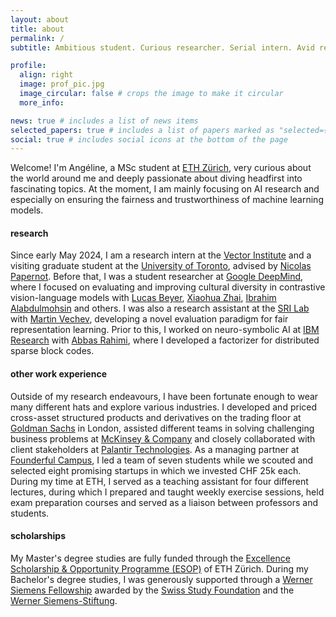 ```yaml
---
layout: about
title: about
permalink: /
subtitle: Ambitious student. Curious researcher. Serial intern. Avid reader. Sports enthusiast.

profile:
  align: right
  image: prof_pic.jpg
  image_circular: false # crops the image to make it circular
  more_info: 

news: true # includes a list of news items
selected_papers: true # includes a list of papers marked as "selected={true}"
social: true # includes social icons at the bottom of the page
---
```


Welcome! I'm Angéline, a MSc student at [ETH Zürich](https://ethz.ch/en.html), very curious about the world around me and deeply passionate about diving headfirst into fascinating topics. At the moment, I am mainly focusing on AI research and especially on ensuring the fairness and trustworthiness of machine learning models. 

#### research
Since early May 2024, I am a research intern at the [Vector Institute](https://vectorinstitute.ai/) and a visiting graduate student at the [University of Toronto](https://www.utoronto.ca/), advised by [Nicolas Papernot](https://www.papernot.fr/). Before that, I was a student researcher at [Google DeepMind](https://deepmind.google/), where I focused on evaluating and improving cultural diversity in contrastive vision-language models with [Lucas Beyer](http://lucasb.eyer.be/), [Xiaohua Zhai](https://sites.google.com/view/xzhai), [Ibrahim Alabdulmohsin](https://ibomohsin.github.io/) and others. I was also a research assistant at the [SRI Lab](https://www.sri.inf.ethz.ch/) with [Martin Vechev](https://www.sri.inf.ethz.ch/people/martin), developing a novel evaluation paradigm for fair representation learning. Prior to this, I worked on neuro-symbolic AI at [IBM Research](https://research.ibm.com/) with [Abbas Rahimi](https://research.ibm.com/people/abbas-rahimi), where I developed a factorizer for distributed sparse block codes. 

#### other work experience
Outside of my research endeavours, I have been fortunate enough to wear many different hats and explore various industries. I developed and priced cross-asset structured products and derivatives on the trading floor at [Goldman Sachs](https://www.goldmansachs.com/) in London, assisted different teams in solving challenging business problems at [McKinsey & Company](https://www.mckinsey.com/ch/overview) and closely collaborated with client stakeholders at [Palantir Technologies](https://www.palantir.com/uk/). As a managing partner at [Founderful Campus](https://www.campus.founderful.com/), I led a team of seven students while we scouted and selected eight promising startups in which we invested CHF 25k each. During my time at ETH, I served as a teaching assistant for four different lectures, during which I prepared and taught weekly exercise sessions, held exam preparation courses and served as a liaison between professors and students.

#### scholarships
My Master's degree studies are fully funded through the [Excellence Scholarship & Opportunity Programme (ESOP)](https://ethz.ch/students/en/studies/financial/scholarships/excellencescholarship.html) of ETH Zürich. During my Bachelor's degree studies, I was generously supported through a [Werner Siemens Fellowship](https://www.studyfoundation.ch/our-scholarships/) awarded by the [Swiss Study Foundation](https://www.studyfoundation.ch/) and the [Werner Siemens-Stiftung](https://www.wernersiemens-stiftung.ch/en/). 


